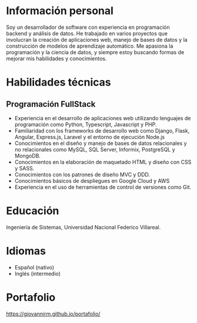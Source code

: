 # Información personal
Soy un desarrollador de software con experiencia en programación backend y análisis de datos. He trabajado en varios proyectos que involucran la creación de aplicaciones web, manejo de bases de datos y la construcción de modelos de aprendizaje automático. Me apasiona la programación y la ciencia de datos, y siempre estoy buscando formas de mejorar mis habilidades y conocimientos.

# Habilidades técnicas
## Programación FullStack
* Experiencia en el desarrollo de aplicaciones web utilizando lenguajes de programación como Python, Typescript, Javascript y PHP.
* Familiaridad con los frameworks de desarrollo web como Django, Flask, Angular, Express.js, Laravel y el entorno de ejecución Node.js
* Conocimientos en el diseño y manejo de bases de datos relacionales y no relacionales como MySQL, SQL Server, Informix, PostgreSQL y MongoDB.
* Conocimientos en la elaboración de maquetado HTML y diseño con CSS y SASS.
* Conocimientos con los patrones de diseño MVC y DDD.
* Conocimientos básicos de despliegues en Google Cloud y AWS
* Experiencia en el uso de herramientas de control de versiones como Git.
# Educación
Ingeniería de Sistemas, Universidad Nacional Federico Villareal.
# Idiomas
* Español (nativo)
* Inglés (intermedio)
# Portafolio
https://giovannirm.github.io/portafolio/
